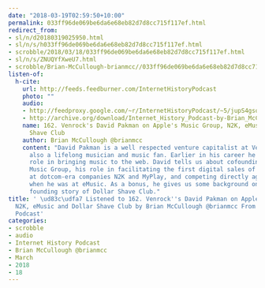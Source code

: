 ```yaml
---
date: "2018-03-19T02:59:50+10:00"
permalink: 033ff96de069be6da6e68eb82d7d8cc715f117ef.html
redirect_from:
- sl/n/d20180319025950.html
- sl/n/s/h033ff96de069be6da6e68eb82d7d8cc715f117ef.html
- scrobble/2018/03/18/033ff96de069be6da6e68eb82d7d8cc715f117ef.html
- sl/n/s/ZNUQYfXweU7.html
- scrobble/Brian-McCullough-brianmcc//033ff96de069be6da6e68eb82d7d8cc715f117ef.html
listen-of:
  h-cite:
    url: http://feeds.feedburner.com/InternetHistoryPodcast
    photo: ""
    audio:
    - http://feedproxy.google.com/~r/InternetHistoryPodcast/~5/jupS4gsqm3Y/162._Venrocks_David_Pakman_on_Apples_Music_Group_N2K_eMusic_and_Dollar_Shave_Club.mp3
    - http://archive.org/download/Internet_History_Podcast-by-Brian_McCullough/162_Venrocks_David_Pakman_on_Apples_Music_Group_N2K_eMusic_and_Dollar_Shave_Club.mp3
    name: 162. Venrock's David Pakman on Apple's Music Group, N2K, eMusic and Dollar
      Shave Club
    author: Brian McCullough @brianmcc
    content: "David Pakman is a well respected venture capitalist at Venrock, but
      also a lifelong musician and music fan. Earlier in his career he played a significant
      role in bringing music to the web. David tells us about cofounding Apple\u2019s
      Music Group, his role in facilitating the first digital sales of music online
      at dotcom-era companies N2K and MyPlay, and competing directly against iTunes
      when he was at eMusic. As a bonus, he gives us some background on the more recent
      founding story of Dollar Shave Club."
title: ' \ud83c\udfa7 Listened to 162. Venrock''s David Pakman on Apple''s Music Group,
  N2K, eMusic and Dollar Shave Club by Brian McCullough @brianmcc From Internet History
  Podcast'
categories:
- scrobble
- audio
- Internet History Podcast
- Brian McCullough @brianmcc
- March
- 2018
- 18
---
```


